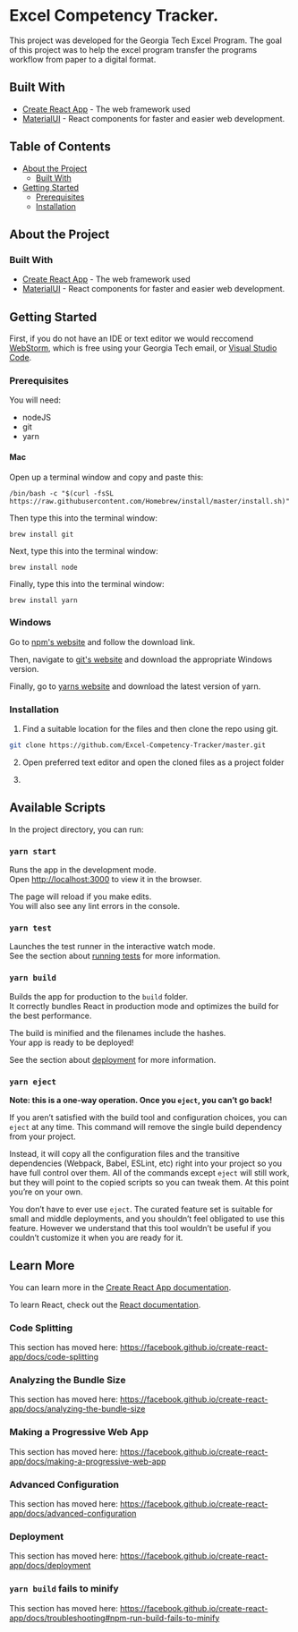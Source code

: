 # Excel Competency Tracker.
This project was developed for the Georgia Tech Excel Program.
The goal of this project was to help the excel program transfer the programs workflow from paper to a digital format.  


## Built With

* [Create React App](https://github.com/facebook/create-react-app) - The web framework used
* [MaterialUI](https://material-ui.com/) - React components for faster and easier web development.

## Table of Contents
* [About the Project](#about-the-project)
  * [Built With](#built-with)
* [Getting Started](#getting-started)
  * [Prerequisites](#prerequisites)
  * [Installation](#installation)

## About the Project
### Built With

* [Create React App](https://github.com/facebook/create-react-app) - The web framework used
* [MaterialUI](https://material-ui.com/) - React components for faster and easier web development.

## Getting Started
First, if you do not have an IDE or text editor we would reccomend [WebStorm](https://www.jetbrains.com/webstorm/), which is free using your Georgia Tech email, or [Visual Studio Code](https://code.visualstudio.com/).

### Prerequisites
You will need:

* nodeJS
* git
* yarn

#### Mac

Open up a terminal window and copy and paste this:
```console
/bin/bash -c "$(curl -fsSL https://raw.githubusercontent.com/Homebrew/install/master/install.sh)"
```

Then type this into the terminal window:
```console
brew install git
```

Next, type this into the terminal window:
```console
brew install node
```

Finally, type this into the terminal window:
```console
brew install yarn
```

### Windows

Go to [npm's website](https://www.npmjs.com/get-npm) and follow the download link.

Then, navigate to [git's website](https://git-scm.com/download/win) and download the appropriate Windows version.

Finally, go to [yarns website](https://classic.yarnpkg.com/en/docs/install/#windows-stable) and download the latest version of yarn.

### Installation

1. Find a suitable location for the files and then clone the repo using git.
```sh
git clone https://github.com/Excel-Competency-Tracker/master.git
```

2. Open preferred text editor and open the cloned files as a project folder

3. 

## Available Scripts

In the project directory, you can run:

### `yarn start`

Runs the app in the development mode.<br />
Open [http://localhost:3000](http://localhost:3000) to view it in the browser.

The page will reload if you make edits.<br />
You will also see any lint errors in the console.

### `yarn test`

Launches the test runner in the interactive watch mode.<br />
See the section about [running tests](https://facebook.github.io/create-react-app/docs/running-tests) for more information.

### `yarn build`

Builds the app for production to the `build` folder.<br />
It correctly bundles React in production mode and optimizes the build for the best performance.

The build is minified and the filenames include the hashes.<br />
Your app is ready to be deployed!

See the section about [deployment](https://facebook.github.io/create-react-app/docs/deployment) for more information.

### `yarn eject`

**Note: this is a one-way operation. Once you `eject`, you can’t go back!**

If you aren’t satisfied with the build tool and configuration choices, you can `eject` at any time. This command will remove the single build dependency from your project.

Instead, it will copy all the configuration files and the transitive dependencies (Webpack, Babel, ESLint, etc) right into your project so you have full control over them. All of the commands except `eject` will still work, but they will point to the copied scripts so you can tweak them. At this point you’re on your own.

You don’t have to ever use `eject`. The curated feature set is suitable for small and middle deployments, and you shouldn’t feel obligated to use this feature. However we understand that this tool wouldn’t be useful if you couldn’t customize it when you are ready for it.

## Learn More

You can learn more in the [Create React App documentation](https://facebook.github.io/create-react-app/docs/getting-started).

To learn React, check out the [React documentation](https://reactjs.org/).

### Code Splitting

This section has moved here: https://facebook.github.io/create-react-app/docs/code-splitting

### Analyzing the Bundle Size

This section has moved here: https://facebook.github.io/create-react-app/docs/analyzing-the-bundle-size

### Making a Progressive Web App

This section has moved here: https://facebook.github.io/create-react-app/docs/making-a-progressive-web-app

### Advanced Configuration

This section has moved here: https://facebook.github.io/create-react-app/docs/advanced-configuration

### Deployment

This section has moved here: https://facebook.github.io/create-react-app/docs/deployment

### `yarn build` fails to minify

This section has moved here: https://facebook.github.io/create-react-app/docs/troubleshooting#npm-run-build-fails-to-minify
